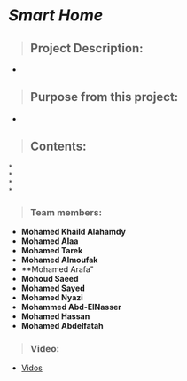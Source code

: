 # *Smart Home*
> ## Project Description:
   * 
   
> ## Purpose from this project:
   *
   
> ## Contents:
    *
    *
    *
    *
    
> ### Team members:
   - **Mohamed Khaild Alahamdy** 
   - **Mohamed Alaa**
   - **Mohamed Tarek**
   - **Mohamed Almoufak**
   - **Mohamed Arafa"
   - **Mohoud Saeed**
   - **Mohamed Sayed**
   - **Mohamed Nyazi**
   - **Mohammed Abd-ElNasser**
   - **Mohamed Hassan**
   - **Mohamed Abdelfatah**

> ### Video:
  * <a href="https://drive.google.com/drive/folders/1aR-zq3P7UirBRzBJLVViHZiKuzgBb_qr">
            Vidos
   </a>
